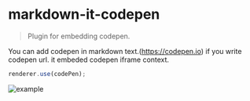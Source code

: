 # markdown-it-codepen

> Plugin for embedding codepen.

You can add codepen in markdown text.(https://codepen.io) if you write codepen url. it embeded codepen iframe context.

``` javascript
renderer.use(codePen);
```
![example](/example)

